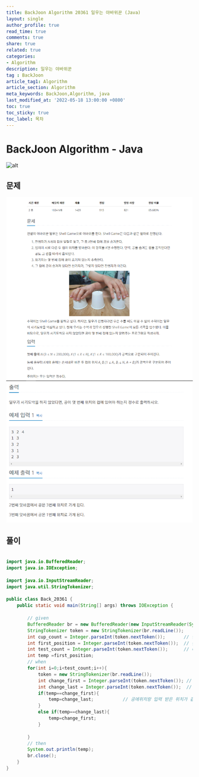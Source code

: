 ```yaml
---
title: BackJoon Algorithm 20361 일우는 야바위꾼 (Java)
layout: single
author_profile: true
read_time: true
comments: true
share: true
related: true
categories:
- Algorithm
description: 일우는 야바위꾼
tag : BackJoon
article_tag1: Algorithm
article_section: Algorithm
meta_keywords: BackJoon,Algorithm, java
last_modified_at: '2022-05-18 13:00:00 +0800'
toc: true
toc_sticky: true
toc_label: 목차
---
```


BackJoon Algorithm - Java
====================

![alt](https://d2gd6pc034wcta.cloudfront.net/images/logo@2x.png)

## 문제

![alt](/assets/images/post/Algorithm/20361_1.png)
![alt](/assets/images/post/Algorithm/20361_2.png)

## 풀이

```java

import java.io.BufferedReader;
import java.io.IOException;

import java.io.InputStreamReader;
import java.util.StringTokenizer;

public class Back_20361 {
    public static void main(String[] args) throws IOException {

        // given
        BufferedReader br = new BufferedReader(new InputStreamReader(System.in));
        StringTokenizer token = new StringTokenizer(br.readLine());
        int cup_count = Integer.parseInt(token.nextToken());       // 컵 갯수
        int first_position = Integer.parseInt(token.nextToken());  // 첫번째 공 위치
        int test_count = Integer.parseInt(token.nextToken());      // 테스트 카운트
        int temp =first_position;
        // when
        for(int i=0;i<test_count;i++){
            token = new StringTokenizer(br.readLine());
            int change_first = Integer.parseInt(token.nextToken()); // 첫번째 컵
            int change_last = Integer.parseInt(token.nextToken());  // 두번째 컵
            if(temp==change_first){
                temp=change_last;           // 공에위치랑 입력 받은 위치가 같다면
            }
            else if(temp==change_last){
                temp=change_first;
            }

        }
        // then
        System.out.println(temp);
        br.close();
    }
}
```
